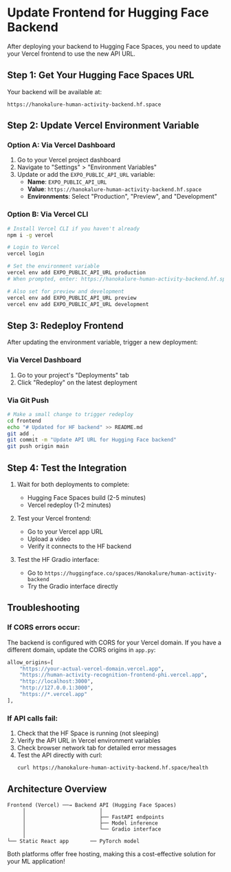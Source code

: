 # Update Frontend for Hugging Face Backend

After deploying your backend to Hugging Face Spaces, you need to update your Vercel frontend to use the new API URL.

## Step 1: Get Your Hugging Face Spaces URL

Your backend will be available at:
```
https://hanokalure-human-activity-backend.hf.space
```

## Step 2: Update Vercel Environment Variable

### Option A: Via Vercel Dashboard
1. Go to your Vercel project dashboard
2. Navigate to "Settings" > "Environment Variables"
3. Update or add the `EXPO_PUBLIC_API_URL` variable:
   - **Name**: `EXPO_PUBLIC_API_URL`
   - **Value**: `https://hanokalure-human-activity-backend.hf.space`
   - **Environments**: Select "Production", "Preview", and "Development"

### Option B: Via Vercel CLI
```bash
# Install Vercel CLI if you haven't already
npm i -g vercel

# Login to Vercel
vercel login

# Set the environment variable
vercel env add EXPO_PUBLIC_API_URL production
# When prompted, enter: https://hanokalure-human-activity-backend.hf.space

# Also set for preview and development
vercel env add EXPO_PUBLIC_API_URL preview
vercel env add EXPO_PUBLIC_API_URL development
```

## Step 3: Redeploy Frontend

After updating the environment variable, trigger a new deployment:

### Via Vercel Dashboard
1. Go to your project's "Deployments" tab
2. Click "Redeploy" on the latest deployment

### Via Git Push
```bash
# Make a small change to trigger redeploy
cd frontend
echo "# Updated for HF backend" >> README.md
git add .
git commit -m "Update API URL for Hugging Face backend"
git push origin main
```

## Step 4: Test the Integration

1. Wait for both deployments to complete:
   - Hugging Face Spaces build (2-5 minutes)
   - Vercel redeploy (1-2 minutes)

2. Test your Vercel frontend:
   - Go to your Vercel app URL
   - Upload a video
   - Verify it connects to the HF backend

3. Test the HF Gradio interface:
   - Go to `https://huggingface.co/spaces/Hanokalure/human-activity-backend`
   - Try the Gradio interface directly

## Troubleshooting

### If CORS errors occur:
The backend is configured with CORS for your Vercel domain. If you have a different domain, update the CORS origins in `app.py`:

```python
allow_origins=[
    "https://your-actual-vercel-domain.vercel.app",
    "https://human-activity-recognition-frontend-phi.vercel.app",
    "http://localhost:3000",
    "http://127.0.0.1:3000",
    "https://*.vercel.app"
],
```

### If API calls fail:
1. Check that the HF Space is running (not sleeping)
2. Verify the API URL in Vercel environment variables
3. Check browser network tab for detailed error messages
4. Test the API directly with curl:
   ```bash
   curl https://hanokalure-human-activity-backend.hf.space/health
   ```

## Architecture Overview

```
Frontend (Vercel) ──→ Backend API (Hugging Face Spaces)
     │                        │
     │                        ├── FastAPI endpoints
     │                        ├── Model inference
     │                        └── Gradio interface
     │
└── Static React app       ── PyTorch model
```

Both platforms offer free hosting, making this a cost-effective solution for your ML application!